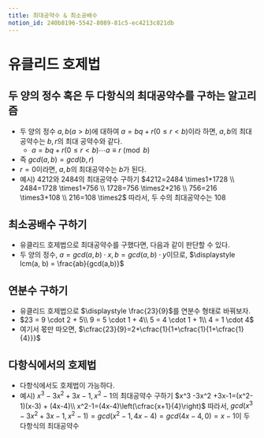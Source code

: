 ```yaml
---
title: 최대공약수 & 최소공배수
notion_id: 240b8196-5542-8089-81c5-ec4213c821db
---
```


# 유클리드 호제법


## 두 양의 정수 혹은 두 다항식의 최대공약수를 구하는 알고리즘

- 두 양의 정수 $a, b (a > b)$에 대하여 $a=bq+r(0\le r<b)$이라 하면, $a, b$의 최대공약수는 $b,r$의 최대 공약수와 같다.
    - $a=bq+r(0\le r<b) \cdots a \equiv r\pmod b$
- 즉 $gcd(a, b) = gcd(b, r)$
- $r=0$이라면, $a,b$의 최대공약수는 $b$가 된다.
- 예시) $4212$와 $2484$의 최대공약수 구하기
$4212=2484 \times1+1728 \\
2484=1728 \times1+756 \\
1728=756 \times2+216 \\
756=216 \times3+108 \\
216=108 \times2$
따라서, 두 수의 최대공약수는 108

## 최소공배수 구하기

- 유클리드 호제법으로 최대공약수를 구했다면, 다음과 같이 판단할 수 있다.
- 두 양의 정수, $\displaystyle a = gcd(a,b) \cdot x, b = gcd(a,b) \cdot y$이므로, $\displaystyle lcm(a, b) = \frac{ab}{gcd(a,b)}$

## 연분수 구하기

- 유클리드 호제법으로 $\displaystyle \frac{23}{9}$를 연분수 형태로 바꿔보자.
- $23 = 9 \cdot 2 + 5\\
9 = 5 \cdot 1 + 4\\
5 = 4 \cdot 1 + 1\\
4 = 1 \cdot 4$
- 여기서 몫만 따오면, $\cfrac{23}{9}=2+\cfrac{1}{1+\cfrac{1}{1+\cfrac{1}{4}}}$

## 다항식에서의 호제법

- 다항식에서도 호제법이 가능하다.
- 예시) $x^3 -3x^2 +3x-1, x^2-1$의 최대공약수 구하기
$x^3 -3x^2 +3x-1=(x^2-1)(x-3) + (4x-4)\\
x^2-1=(4x-4)\left(\cfrac{x+1}{4}\right)$
따라서, $gcd(x^3 -3x^2 +3x-1, x^2-1)= gcd(x^2-1,4x-4)=gcd(4x-4,0)=x-1$이 두 다항식의 최대공약수

